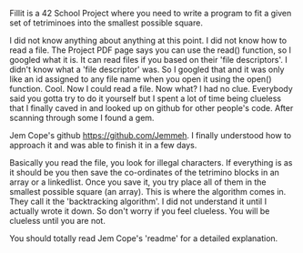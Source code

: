 Fillit is a 42 School Project where you need to write a program to fit a given set of tetriminoes into the smallest possible square.

I did not know anything about anything at this point. I did not know how to read a file. The Project PDF page says you can use the read() function, so I googled what it is. It can read files if you based on their 'file descriptors'. I didn't know what a 'file descriptor' was. So I googled that and it was only like an id assigned to any file name when you open it using the open() function. Cool. Now I could read a file. Now what? I had no clue. Everybody said you gotta try to do it yourself but I spent a lot of time being clueless that I finally caved in and looked up on github for other people's code. After scanning through some I found a gem.

Jem Cope's github <https://github.com/Jemmeh>. 
I finally understood how to approach it and was able to finish it in a few days. 

Basically you read the file, you look for illegal characters. If everything is as it should be you then save the co-ordinates of the tetrimino blocks in an array or a linkedlist. Once you save it, you try place all of them in the smallest possible square (an array). This is where the algorithm comes in. They call it the 'backtracking algorithm'. I did not understand it until I actually wrote it down. So don't worry if you feel clueless. You will be clueless until you are not.

You should totally read Jem Cope's 'readme' for a detailed explanation.
